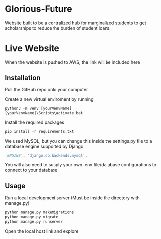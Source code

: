 # Glorious-Future
Website built to be a centralized hub for marginalized students to get scholarships to reduce the burden of student loans. 

# Live Website

When the website is pushed to AWS, the link will be included here

## Installation

Pull the GitHub repo onto your computer

Create a new virtual enviroment by running
```python
python3 -m venv [yourVenvName]
[yourVenvName]\Scripts\activate.bat
```
Install the required packages 
```python
pip install -r requirements.txt
```
We used MySQL, but you can change this inside the settings.py file to a database engine supported by Django
```python
'ENGINE': 'django.db.backends.mysql',
```
You will also need to supply your own .env file/database configurations to connect to your database


## Usage

Run a local development server (Must be inside the directory with manage.py)
```python
python manage.py makemigrations
python manage.py migrate
python manage.py runserver
```

Open the local host link and explore
